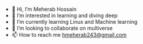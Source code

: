 - 👋 Hi, I’m Meherab Hossain
- 👀 I’m interested in learning and diving deep
- 🌱 I’m currently learning Linux and Machine learning
- 💞️ I’m looking to collaborate on multiverse
- 📫 How to reach me hmeherab243@gmail.com

<!---
opisbin/opisbin is a ✨ special ✨ repository because its `README.md` (this file) appears on your GitHub profile.
You can click the Preview link to take a look at your changes.
--->
